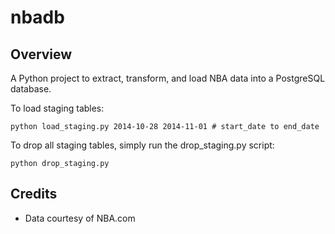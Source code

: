 # nbadb

## Overview
A Python project to extract, transform, and load NBA data into a PostgreSQL database.

To load staging tables:
```
python load_staging.py 2014-10-28 2014-11-01 # start_date to end_date
```

To drop all staging tables, simply run the drop_staging.py script:
```
python drop_staging.py
```

## Credits
- Data courtesy of NBA.com